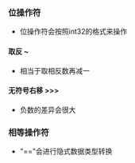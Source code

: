 ### 位操作符
- 位操作符会按照int32的格式来操作
#### 取反 ~
- 相当于取相反数再减一
#### 无符号右移 >>>
- 负数的差异会很大
### 相等操作符
- "=="会进行隐式数据类型转换
